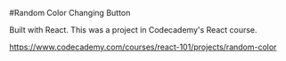 #Random Color Changing Button

Built with React. This was a project in Codecademy's React course.

https://www.codecademy.com/courses/react-101/projects/random-color

